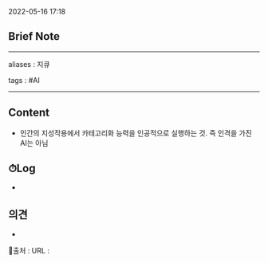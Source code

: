 2022-05-16 17:18
## Brief Note
---
aliases : 지큐

tags : #AI

---

## Content
- 인간의 지성작용에서 카테고리화 능력을 인공적으로 실행하는 것. 즉 인격을 가진 AI는 아님

## ⏱Log
-

## 의견
-


📙출처 :
URL :